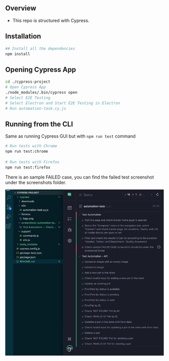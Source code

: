 ## Overview

- This repo is structured with Cypress.

## Installation

```bash
## Install all the dependencies
npm install
```

## Opening Cypress App

```bash
cd ./cypress-project
# Open Cypress App
./node_modules/.bin/cypress open
# Select E2E Testing
# Select Electron and Start E2E Testing in Electron
# Run automation-task.cy.js
```


## Running from the CLI

Same as running Cypress GUI but with `npm run test` command

```bash
# Run tests with Chrome
npm run test:chrome

# Run tests with Firefox
npm run test:firefox
```

There is an  sample FAILED case, you can find the failed test screenshot under the screenshots folder.

![Tests Passes](image.png)